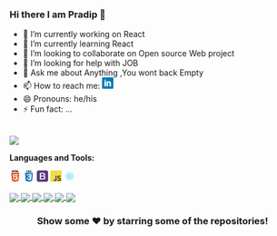 ###  Hi there I am Pradip 👋


- 🔭 I’m currently working on React
- 🌱 I’m currently learning React
- 👯 I’m looking to collaborate on Open source Web project
- 🤔 I’m looking for help with JOB
- 💬 Ask me about Anything ,You wont back Empty
- 📫 How to reach me: <a href="https://www.linkedin.com/in/pradip-mandal-08509615b/"><img style="width:20px" src="https://github.com/geekypradip/geekypradip/blob/main/58e91afdeb97430e81906504%20(1).png?raw=true" /></a>
- 😄 Pronouns: he/his
- ⚡ Fun fact: ...

<br/>
<img align="center" src="https://github-readme-stats.vercel.app/api?username=geekypradip&&show_icons=true&title_color=bb2acf&icon_color=bb2acf&text_color=151515&bg_color=ffffff"/>

**Languages and Tools:**  

<code><img height="20" src="https://raw.githubusercontent.com/github/explore/80688e429a7d4ef2fca1e82350fe8e3517d3494d/topics/html/html.png"></code>
<code><img height="20" src="https://raw.githubusercontent.com/github/explore/80688e429a7d4ef2fca1e82350fe8e3517d3494d/topics/css/css.png"></code>
<code><img height="20" src="https://raw.githubusercontent.com/github/explore/80688e429a7d4ef2fca1e82350fe8e3517d3494d/topics/bootstrap/bootstrap.png"></code>
<code><img height="20" src="https://raw.githubusercontent.com/github/explore/80688e429a7d4ef2fca1e82350fe8e3517d3494d/topics/javascript/javascript.png"></code>
<code><img height="20" src="https://raw.githubusercontent.com/github/explore/80688e429a7d4ef2fca1e82350fe8e3517d3494d/topics/react/react.png"></code>


<a href="https://github.com/geekypradip">
  <img align="center" src="https://github-readme-stats.vercel.app/api/top-langs/?username=geekypradip&theme=light&hide_langs_below=1" />
</a> 
<a href="https://github.com/geekypradip/bath-and-body-works-clone">
  <img align="center" src="https://github-readme-stats.vercel.app/api/pin/?username=geekypradip&repo=bath-and-body-works-clone&theme=light" />

</a>
<a href="https://github.com/geekypradip/fathom-heath">
 <img align="center" src="https://github-readme-stats.vercel.app/api/pin/?username=geekypradip&repo=fathom-heath&theme=light" />
</a>
<a href="https://github.com/geekypradip/newsApp">
 <img align="center" src="https://github-readme-stats.vercel.app/api/pin/?username=geekypradip&repo=newsApp&theme=light" />
</a>
<a href="https://github.com/geekypradip/food-app">
 <img align="center" src="https://github-readme-stats.vercel.app/api/pin/?username=geekypradip&repo=food-app&theme=light" />
</a>
<a href="https://github.com/geekypradip/car-showroom-React">
 <img align="center" src="https://github-readme-stats.vercel.app/api/pin/?username=geekypradip&repo=car-showroom-React&theme=light" />
</a>

<div align="center">

### Show some ❤️ by starring some of the repositories!

</div>

